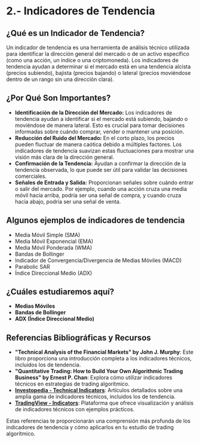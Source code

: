 # 2.- Indicadores de Tendencia

## ¿Qué es un Indicador de Tendencia?

Un indicador de tendencia es una herramienta de análisis técnico utilizada para identificar la dirección general del mercado o de un activo específico (como una acción, un índice o una criptomoneda). Los indicadores de tendencia ayudan a determinar si el mercado está en una tendencia alcista (precios subiendo), bajista (precios bajando) o lateral (precios moviéndose dentro de un rango sin una dirección clara).

## ¿Por Qué Son Importantes?

- **Identificación de la Dirección del Mercado:** Los indicadores de tendencia ayudan a identificar si el mercado está subiendo, bajando o moviéndose de manera lateral. Esto es crucial para tomar decisiones informadas sobre cuándo comprar, vender o mantener una posición.
- **Reducción del Ruido del Mercado:** En el corto plazo, los precios pueden fluctuar de manera caótica debido a múltiples factores. Los indicadores de tendencia suavizan estas fluctuaciones para mostrar una visión más clara de la dirección general.
- **Confirmación de la Tendencia:** Ayudan a confirmar la dirección de la tendencia observada, lo que puede ser útil para validar las decisiones comerciales.
- **Señales de Entrada y Salida:** Proporcionan señales sobre cuándo entrar o salir del mercado. Por ejemplo, cuando una acción cruza una media móvil hacia arriba, podría ser una señal de compra, y cuando cruza hacia abajo, podría ser una señal de venta.

## Algunos ejemplos de indicadores de tendencia

- Media Móvil Simple (SMA)
- Media Móvil Exponencial (EMA)
- Media Móvil Ponderada (WMA)
- Bandas de Bollinger
- Indicador de Convergencia/Divergencia de Medias Móviles (MACD)
- Parabolic SAR
- Índice Direccional Medio (ADX)

## ¿Cuáles estudiaremos aquí?

- **Medias Móviles**
- **Bandas de Bollinger**
- **ADX (Índice Direccional Medio)**

## Referencias Bibliográficas y Recursos

- **"Technical Analysis of the Financial Markets" by John J. Murphy**: Este libro proporciona una introducción completa a los indicadores técnicos, incluidos los de tendencia.
- **"Quantitative Trading: How to Build Your Own Algorithmic Trading Business" by Ernest P. Chan**: Explora cómo utilizar indicadores técnicos en estrategias de trading algorítmico.
- **[Investopedia - Technical Indicators](https://www.investopedia.com/terms/t/technicalindicator.asp)**: Artículos detallados sobre una amplia gama de indicadores técnicos, incluidos los de tendencia.
- **[TradingView - Indicators](https://www.tradingview.com/indicators/)**: Plataforma que ofrece visualización y análisis de indicadores técnicos con ejemplos prácticos.

Estas referencias te proporcionarán una comprensión más profunda de los indicadores de tendencia y cómo aplicarlos en tu estudio de trading algorítmico.
